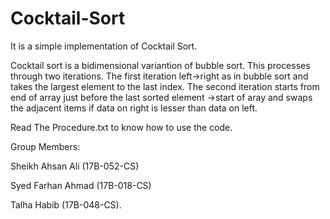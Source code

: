 # Cocktail-Sort
It is a simple implementation of Cocktail Sort.

Cocktail sort is a bidimensional variantion of bubble sort.
This processes through two iterations. The first iteration left->right as in bubble sort and takes the largest element to the last index.
The second iteration starts from end of array just before the last sorted element ->start of aray and swaps the adjacent items if data on right is lesser than data on left.

Read The Procedure.txt to know how to use the code.

Group Members:

Sheikh Ahsan Ali  (17B-052-CS)

Syed Farhan Ahmad (17B-018-CS)

Talha Habib       (17B-048-CS).
